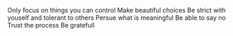 Only focus on things you can control
Make beautiful choices
Be strict with youself and tolerant to others
Persue what is meaningful
Be able to say no
Trust the process
Be gratefull
